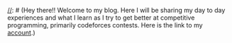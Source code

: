 [//]: # (The-Code-Less-Travelled)

[//]: # (Sun, Oct 27, 2019  09:35 PM)

[//]: # (Hey there!! Welcome to my blog. Here I will be sharing my day to day experiences and what I learn as I  try to get better at competitive programming, primarily codeforces contests. Here is the link to my [account](https://codeforces.com/profile/sergei_popov).)
